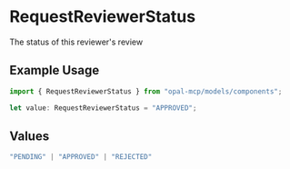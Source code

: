 # RequestReviewerStatus

The status of this reviewer's review

## Example Usage

```typescript
import { RequestReviewerStatus } from "opal-mcp/models/components";

let value: RequestReviewerStatus = "APPROVED";
```

## Values

```typescript
"PENDING" | "APPROVED" | "REJECTED"
```